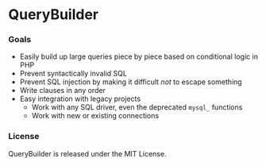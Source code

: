 # QueryBuilder #

### Goals ###

- Easily build up large queries piece by piece based on conditional logic in PHP
- Prevent syntactically invalid SQL
- Prevent SQL injection by making it difficult *not* to escape something
- Write clauses in any order
- Easy integration with legacy projects
    - Work with any SQL driver, even the deprecated `mysql_` functions
    - Work with new or existing connections

### License ###

QueryBuilder is released under the MIT License.